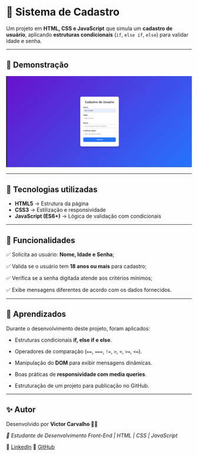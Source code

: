 # 📝 Sistema de Cadastro

Um projeto em **HTML, CSS e JavaScript** que simula um **cadastro de usuário**, aplicando **estruturas condicionais** (`if`, `else if`, `else`) para validar idade e senha.

---
## 📸 Demonstração
![GIF do Projeto](/demonstracao/gif-preview.gif)

---
## 🚀 Tecnologias utilizadas

* **HTML5** → Estrutura da página
* **CSS3** → Estilização e responsividade
* **JavaScript (ES6+)** → Lógica de validação com condicionais

---
## 📌 Funcionalidades

✅ Solicita ao usuário: **Nome, Idade e Senha**;

✅ Valida se o usuário tem **18 anos ou mais** para cadastro;

✅ Verifica se a senha digitada atende aos critérios mínimos;

✅ Exibe mensagens diferentes de acordo com os dados fornecidos.

---
## 🧠 Aprendizados

Durante o desenvolvimento deste projeto, foram aplicados:

* Estruturas condicionais **if, else if e else**.

* Operadores de comparação (`==`, `===`, `!=`, `>`, `<`, `>=`, `<=`).

* Manipulação do **DOM** para exibir mensagens dinâmicas.

* Boas práticas de **responsividade com media queries**.

* Estruturação de um projeto para publicação no GitHub.

---
## ✨ Autor

Desenvolvido por **Victor Carvalho 👨‍💻**

*📌 Estudante de Desenvolvimento Front-End | HTML | CSS | JavaScript*

🔗 [LinkedIn](https://www.linkedin.com/in/victor-carvalho-39b340358/)
🔗 [GitHub](https://github.com/victorcarvalhob)